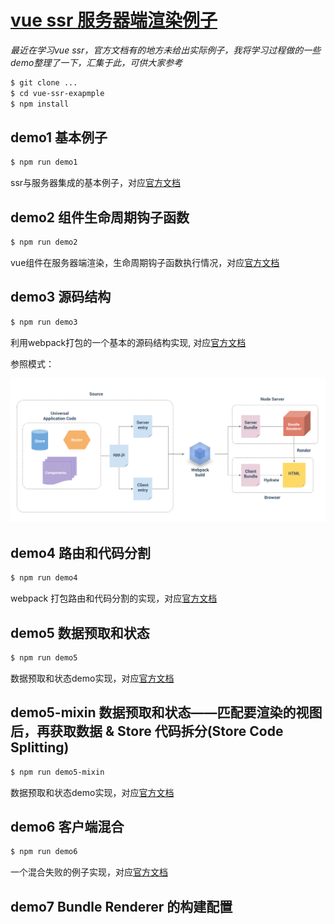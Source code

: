 # [vue ssr 服务器端渲染例子](./demo1)

*最近在学习vue ssr，官方文档有的地方未给出实际例子，我将学习过程做的一些demo整理了一下，汇集于此，可供大家参考*

```bash
$ git clone ...
$ cd vue-ssr-exapmple
$ npm install
```

## demo1 基本例子

```bash
$ npm run demo1
```
ssr与服务器集成的基本例子，对应[官方文档](https://ssr.vuejs.org/zh/basic.html)

## demo2 组件生命周期钩子函数

```bash
$ npm run demo2
```
vue组件在服务器端渲染，生命周期钩子函数执行情况，对应[官方文档](https://ssr.vuejs.org/zh/universal.html)

## demo3 源码结构

```bash
$ npm run demo3
```
利用webpack打包的一个基本的源码结构实现, 对应[官方文档](https://ssr.vuejs.org/zh/structure.html)

参照模式：

![打包](assets/images/build.png)

## demo4 路由和代码分割

```bash
$ npm run demo4
```

webpack 打包路由和代码分割的实现，对应[官方文档](https://ssr.vuejs.org/zh/routing.html)

## demo5 数据预取和状态

```bash
$ npm run demo5
```

数据预取和状态demo实现，对应[官方文档](https://ssr.vuejs.org/zh/data.html)

## demo5-mixin 数据预取和状态——匹配要渲染的视图后，再获取数据 & Store 代码拆分(Store Code Splitting)

```bash
$ npm run demo5-mixin
```

数据预取和状态demo实现，对应[官方文档](https://ssr.vuejs.org/zh/data.html)

## demo6 客户端混合

```bash
$ npm run demo6
```

一个混合失败的例子实现，对应[官方文档](https://ssr.vuejs.org/zh/hydration.html)

## demo7 Bundle Renderer 的构建配置



